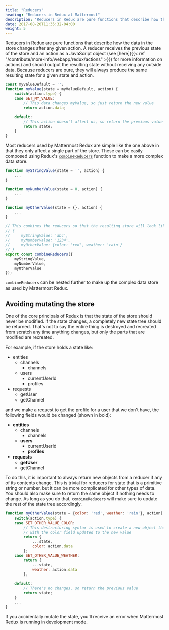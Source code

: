 ```yaml
---
title: "Reducers"
heading: "Reducers in Redux at Mattermost"
description: "Reducers in Redux are pure functions that describe how the data in the store changes after any given action."
date: 2017-08-20T11:35:32-04:00
weight: 5
---
```


Reducers in Redux are pure functions that describe how the data in the store changes after any given action. A reducer receives the previous state of the store and an action as a JavaScript object (see [here]({{< ref "/contribute/more-info/webapp/redux/actions" >}}) for more information on actions) and should output the resulting state without receiving any outside data. Because reducers are pure, they will always produce the same resulting state for a given state and action.

```javascript
const myValueDefault = '';
function myValue(state = myValueDefault, action) {
    switch(action.type) {
    case SET_MY_VALUE:
        // This data changes myValue, so just return the new value
        return action.data;

    default:
        // This action doesn't affect us, so return the previous value
        return state;
    }
}
```

Most reducers used by Mattermost Redux are simple like the one above in that they only affect a single part of the store. These can be easily composed using Redux's [`combineReducers`](https://redux.js.org/api-reference/combinereducers) function to make a more complex data store.

```javascript
function myStringValue(state = '', action) {
    ...
}

function myNumberValue(state = 0, action) {
    ...
}

function myOtherValue(state = {}, action) {
    ...
}

// This combines the reducers so that the resulting store will look like
// {
//     myStringValue: 'abc',
//     myNumberValue: '1234',
//     myOtherValue: {color: 'red', weather: 'rain'}
// }
export const combineReducers({
    myStringValue,
    myNumberValue,
    myOtherValue
});
```

`combineReducers` can be nested further to make up the complex data store as used by Mattermost Redux.

## Avoiding mutating the store

One of the core principals of Redux is that the state of the store should never be modified. If the state changes, a completely new state tree should be returned. That's not to say the entire thing is destroyed and recreated from scratch any time anything changes, but only the parts that are modified are recreated.

For example, if the store holds a state like:

- entities
    - channels
        - channels
    - users
        - currentUserId
        - profiles
- requests
    - getUser
    - getChannel

and we make a request to get the profile for a user that we don't have, the following fields would be changed (shown in bold):

- **entities**
    - channels
        - channels
    - **users**
        - currentUserId
        - **profiles**
- **requests**
    - **getUser**
    - getChannel

To do this, it is important to always return new objects from a reducer if any of its contents change. This is trivial for reducers for state that is a primitive string or number, but it can be more complicated for other types of data. You should also make sure to return the same object if nothing needs to change. As long as you do that, `combineReducers` will make sure to update the rest of the state tree accordingly.

```javascript
function myOtherValue(state = {color: 'red', weather: 'rain'}, action) {
    switch(action.type) {
    case SET_OTHER_VALUE_COLOR:
        // This destructuring syntax is used to create a new object that is a shallow copy of state
        // with the color field updated to the new value
        return {
            ...state,
            color: action.data
        };
    case SET_OTHER_VALUE_WEATHER:
        return {
            ...state,
            weather: action.data
        };

    default:
        // There's no changes, so return the previous value
        return state;
    }
    ...
}
```

If you accidentally mutate the state, you'll receive an error when Mattermost Redux is running in development mode.
